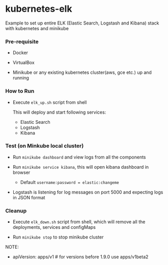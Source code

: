 # kubernetes-elk
Example to set up entire ELK (Elastic Search, Logstash and Kibana) stack with kubernetes and minikube

### Pre-requisite

- Docker

- VirtualBox

- Minikube or any existing kubernetes cluster(aws, gce etc.) up and running

### How to Run

- Execute `elk_up.sh` script from shell

    This will deploy and start following services:
    - Elastic Search 
    - Logstash
    - Kibana

### Test (on Minkube local cluster)

- Run `minikube dashboard` and view logs from all the components

- Run `minikube service kibana`, this will open kibana dashboard in browser
	- Default `username:password = elastic:changeme`

- Logstash is listening for log messages on port 5000 and expecting logs in JSON format

### Cleanup

- Execute `elk_down.sh` script from shell, which will remove all the deployments, services and configMaps

- Run `minikube stop` to stop minikube cluster



NOTE:
-   apiVersion: apps/v1 # for versions before 1.9.0 use apps/v1beta2


